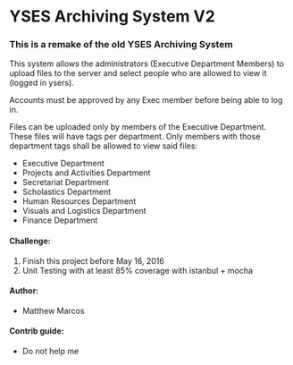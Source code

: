 # YSES Archiving System V2

### This is a **remake** of the old YSES Archiving System

This system allows the administrators (Executive Department Members) to upload files to the server and select people who are allowed to view it (logged in ysers).

Accounts must be approved by any Exec member before being able to log in.

Files can be uploaded only by members of the Executive Department. These files will have tags per department. Only members with those department tags shall be allowed to view said files:
- Executive Department
- Projects and Activities Department
- Secretariat Department
- Scholastics Department
- Human Resources Department
- Visuals and Logistics Department
- Finance Department

#### Challenge:
1. Finish this project before May 16, 2016
2. Unit Testing with at least 85% coverage with istanbul + mocha

#### Author:
- Matthew Marcos

#### Contrib guide:
- Do not help me
